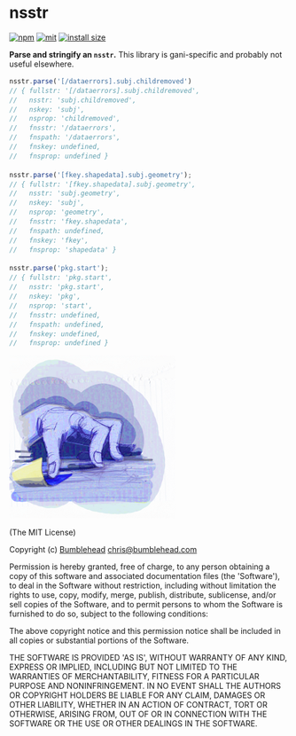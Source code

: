 # nsstr

[![npm][9]][7] [![mit][2]][1]  [![install size][6]][5]

**Parse and stringify an `nsstr`.** This library is gani-specific and probably not useful elsewhere.

``` javascript
nsstr.parse('[/dataerrors].subj.childremoved')
// { fullstr: '[/dataerrors].subj.childremoved',
//   nsstr: 'subj.childremoved',
//   nskey: 'subj',
//   nsprop: 'childremoved',
//   fnsstr: '/dataerrors',
//   fnspath: '/dataerrors',
//   fnskey: undefined,
//   fnsprop: undefined }

nsstr.parse('[fkey.shapedata].subj.geometry');
// { fullstr: '[fkey.shapedata].subj.geometry',
//   nsstr: 'subj.geometry',
//   nskey: 'subj',
//   nsprop: 'geometry',
//   fnsstr: 'fkey.shapedata',
//   fnspath: undefined,
//   fnskey: 'fkey',
//   fnsprop: 'shapedata' }

nsstr.parse('pkg.start');
// { fullstr: 'pkg.start',
//   nsstr: 'pkg.start',
//   nskey: 'pkg',
//   nsprop: 'start',
//   fnsstr: undefined,
//   fnspath: undefined,
//   fnskey: undefined,
//   fnsprop: undefined }
```


[9]: https://img.shields.io/npm/v/nsstr
[7]: https://www.npmjs.com/package/nsstr
[1]: https://mit-license.org/ "MIT License"
[2]: https://img.shields.io/badge/license-MIT-blue.svg "MIT"
[5]: https://packagephobia.now.sh/result?p=nsstr
[6]: https://packagephobia.now.sh/badge?p=nsstr

[0]: https://bumblehead.com                            "bumblehead"

![scrounge](https://github.com/iambumblehead/scroungejs/raw/main/img/hand.png)

(The MIT License)

Copyright (c) [Bumblehead][0] <chris@bumblehead.com>

Permission is hereby granted, free of charge, to any person obtaining a copy of this software and associated documentation files (the 'Software'), to deal in the Software without restriction, including without limitation the rights to use, copy, modify, merge, publish, distribute, sublicense, and/or sell copies of the Software, and to permit persons to whom the Software is furnished to do so, subject to the following conditions:

The above copyright notice and this permission notice shall be included in all copies or substantial portions of the Software.

THE SOFTWARE IS PROVIDED 'AS IS', WITHOUT WARRANTY OF ANY KIND, EXPRESS OR IMPLIED, INCLUDING BUT NOT LIMITED TO THE WARRANTIES OF MERCHANTABILITY, FITNESS FOR A PARTICULAR PURPOSE AND NONINFRINGEMENT. IN NO EVENT SHALL THE AUTHORS OR COPYRIGHT HOLDERS BE LIABLE FOR ANY CLAIM, DAMAGES OR OTHER LIABILITY, WHETHER IN AN ACTION OF CONTRACT, TORT OR OTHERWISE, ARISING FROM, OUT OF OR IN CONNECTION WITH THE SOFTWARE OR THE USE OR OTHER DEALINGS IN THE SOFTWARE.
